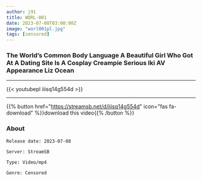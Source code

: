 ```yaml
---
author: j91
title: WORL-001
date: 2023-07-08T03:00:00Z
image: "worl001pl.jpg"
tags: [censored]
---
```


###  The World’s Common Body Language A Beautiful Girl Who Got At A Dating Site Is A Cosplay Creampie Serious Iki AV Appearance Liz Ocean
___

{{< youtubepl iiisq14g554d >}}
___

{{% button href="https://streamsb.net/d/iiisq14g554d" icon="fas fa-download" %}}download this video{{% /button %}}
### About

`Release date: 2023-07-08`

`Server: StreamSB`

`Type: Video/mp4`

`Genre:	Censored`